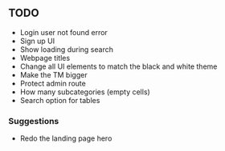 ## TODO

- Login user not found error
- Sign up UI
- Show loading during search
- Webpage titles
- Change all UI elements to match the black and white theme
- Make the TM bigger
- Protect admin route
- How many subcategories (empty cells)
- Search option for tables

### Suggestions

- Redo the landing page hero
